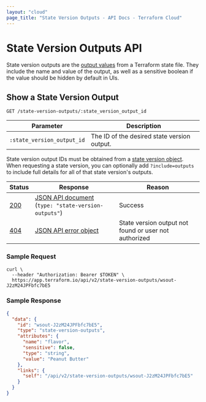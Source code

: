 ```yaml
---
layout: "cloud"
page_title: "State Version Outputs - API Docs - Terraform Cloud"
---
```


[200]: https://developer.mozilla.org/en-US/docs/Web/HTTP/Status/200
[404]: https://developer.mozilla.org/en-US/docs/Web/HTTP/Status/404
[JSON API document]: /docs/cloud/api/index.html#json-api-documents
[JSON API error object]: http://jsonapi.org/format/#error-objects

# State Version Outputs API

State version outputs are the [output values](/docs/configuration/outputs.html) from a Terraform state file. They include
the name and value of the output, as well as a sensitive boolean if the value
should be hidden by default in UIs.

## Show a State Version Output

`GET /state-version-outputs/:state_version_output_id`

Parameter | Description
----------|---------
`:state_version_output_id` | The ID of the desired state version output.

State version output IDs must be obtained from a [state version object](./state-versions.html). When requesting a state version, you can optionally add `?include=outputs` to include full details for all of that state version's outputs.

Status  | Response                                                | Reason
--------|---------------------------------------------------------|----------
[200][] | [JSON API document][] (`type: "state-version-outputs"`) | Success
[404][] | [JSON API error object][]                               | State version output not found or user not authorized

### Sample Request

```shell
curl \
  --header "Authorization: Bearer $TOKEN" \
  https://app.terraform.io/api/v2/state-version-outputs/wsout-J2zM24JPFbfc7bE5
```

### Sample Response

```json
{
  "data": {
    "id": "wsout-J2zM24JPFbfc7bE5",
    "type": "state-version-outputs",
    "attributes": {
      "name": "flavor",
      "sensitive": false,
      "type": "string",
      "value": "Peanut Butter"
    },
    "links": {
      "self": "/api/v2/state-version-outputs/wsout-J2zM24JPFbfc7bE5"
    }
  }
}
```
